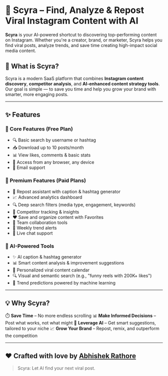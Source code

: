 # 🚀 Scyra – Find, Analyze & Repost Viral Instagram Content with AI

**Scyra** is your AI-powered shortcut to discovering top-performing content on Instagram. Whether you're a creator, brand, or marketer, Scyra helps you find viral posts, analyze trends, and save time creating high-impact social media content.

## 🌟 What is Scyra?

Scyra is a modern SaaS platform that combines **Instagram content discovery**, **competitor analysis**, and **AI-enhanced content strategy tools**. Our goal is simple — to save you time and help you grow your brand with smarter, more engaging posts.

---

## ✨ Features

### 🌱 Core Features (Free Plan)

- 🔍 Basic search by username or hashtag
- 📥 Download up to 10 posts/month
- 📊 View likes, comments & basic stats
- 📱 Access from any browser, any device
- 💬 Email support

### 🚀 Premium Features (Paid Plans)

- 🔄 Repost assistant with caption & hashtag generator
- 📈 Advanced analytics dashboard
- 🔍 Deep search filters (media type, engagement, keywords)
- 🧠 Competitor tracking & insights
- ❤️ Save and organize content with Favorites
- 👥 Team collaboration tools
- 🔔 Weekly trend alerts
- 💬 Live chat support

### 🤖 AI-Powered Tools

- ✨ AI caption & hashtag generator
- 📊 Smart content analysis & improvement suggestions
- 📆 Personalized viral content calendar
- 🔍 Visual and semantic search (e.g., "funny reels with 200K+ likes")
- 🔮 Trend predictions powered by machine learning

---

## 💡 Why Scyra?

⏱️ **Save Time** – No more endless scrolling
📊 **Make Informed Decisions** – Post what works, not what might
🤖 **Leverage AI** – Get smart suggestions, tailored to your niche
📈 **Grow Your Brand** – Repost, remix, and outperform the competition

---

## ❤️ Crafted with love by [Abhishek Rathore](https://abhysheqz.vercel.app)

> Scyra: Let AI find your next viral post.
